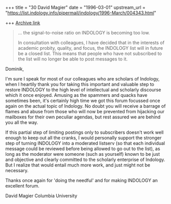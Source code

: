 +++
title = "30 David Magier"
date = "1996-03-01"
upstream_url = "https://list.indology.info/pipermail/indology/1996-March/004343.html"

+++
[Archive link](https://list.indology.info/pipermail/indology/1996-March/004343.html)

> ... the signal-to-noise ratio on INDOLOGY is becoming too
> low.
> 
> In consultation with colleagues, I have decided that in the interests of
> academic probity, quality, and focus, the INDOLOGY list will in future
> be a closed list.  This means that people who have not subscribed to the
> list will no longer be able to post messages to it.

Dominik,

I'm sure I speak for most of our colleagues who are scholars of
Indology, when I heartily thank you for taking this important and
valuable step to restore INDOLOGY to the high level of intellectual
and scholarly discourse which it once enjoyed. Amusing as the spammers
and quacks have sometimes been, it's certainly high time we got this
forum focussed once again on the actual topic of Indology. No doubt
you will receive a barrage of flames and abuse from those who will now
be prevented from hijacking our mailboxes for their own peculiar
agendas, but rest assured we are behind you all the way.

If this partial step of limiting postings only to subscribers doesn't
work well enough to keep out all the cranks, I would personally
support the stronger step of turning INDOLOGY into a moderated
listserv (so that each individual message could be reviewed before
being allowed to go out to the list), as long as the moderator were
someone (such as yourself) known to be just and objective and clearly
committed to the scholarly enterprise of Indology. But I realize that
would entail much more work, and just might not be necessary.

Thanks once again for 'doing the needful' and for making INDOLOGY an
excellent forum.

David Magier
Columbia University




